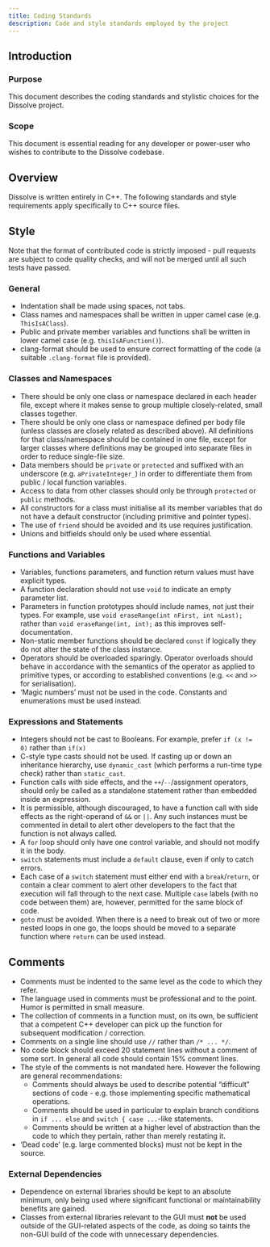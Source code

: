 ```yaml
---
title: Coding Standards
description: Code and style standards employed by the project
---
```


## Introduction

### Purpose
This document describes the coding standards and stylistic choices for the Dissolve project.

### Scope
This document is essential reading for any developer or power-user who wishes to contribute to the Dissolve codebase.

## Overview

Dissolve is written entirely in C++. The following standards and style requirements apply specifically to C++ source files.

## Style

Note that the format of contributed code is strictly imposed - pull requests are subject to code quality checks, and will not be merged until all such tests have passed.

### General
- Indentation shall be made using spaces, not tabs.
- Class names and namespaces shall be written in upper camel case (e.g. `ThisIsAClass`).
- Public and private member variables and functions shall be written in lower camel case (e.g. `thisIsAFunction()`).
- clang-format should be used to ensure correct formatting of the code (a suitable `.clang-format` file is provided).

### Classes and Namespaces
- There should be only one class or namespace declared in each header file, except where it makes sense to group multiple closely-related, small classes together.
- There should be only one class or namespace defined per body file (unless classes are closely related as described above). All definitions for that class/namespace should be contained in one file, except for larger classes where definitions may be grouped into separate files in order to reduce single-file size.
- Data members should be `private` or `protected` and suffixed with an underscore (e.g. `aPrivateInteger_`) in order to differentiate them from public / local function variables.
- Access to data from other classes should only be through `protected` or `public` methods.
- All constructors for a class must initialise all its member variables that do not have a default constructor (including primitive and pointer types).
- The use of `friend` should be avoided and its use requires justification.
- Unions and bitfields should only be used where essential.

### Functions and Variables
- Variables, functions parameters, and function return values must have explicit types.
- A function declaration should not use `void` to indicate an empty parameter list.
- Parameters in function prototypes should include names, not just their types. For example, use `void eraseRange(int nFirst, int nLast);` rather than `void eraseRange(int, int);` as this improves self-documentation.
- Non-static member functions should be declared `const` if logically they do not alter the state of the class instance.
- Operators should be overloaded sparingly. Operator overloads should behave in accordance with the semantics of the operator as applied to primitive types, or according to established conventions (e.g. `<<` and `>>` for serialisation).
- ‘Magic numbers’ must not be used in the code. Constants and enumerations must be used instead.

### Expressions and Statements
- Integers should not be cast to Booleans. For example, prefer `if (x != 0)` rather than `if(x)`
- C-style type casts should not be used. If casting up or down an inheritance hierarchy, use `dynamic_cast` (which performs a run-time type check) rather than `static_cast`.
- Function calls with side effects, and the `++`/`--`/assignment operators, should only be called as a standalone statement rather than embedded inside an expression.
- It is permissible, although discouraged, to have a function call with side effects as the right-operand of `&&` or `||`. Any such instances must be commented in detail to alert other developers to the fact that the function is not always called.
- A `for` loop should only have one control variable, and should not modify it in the body.
- `switch` statements must include a `default` clause, even if only to catch errors.
- Each case of a `switch` statement must either end with a `break`/`return`, or contain a clear comment to alert other developers to the fact that execution will fall through to the next case. Multiple `case` labels (with no code between them) are, however, permitted for the same block of code.
- `goto` must be avoided. When there is a need to break out of two or more nested loops in one go, the loops should be moved to a separate function where `return` can be used instead.

## Comments
- Comments must be indented to the same level as the code to which they refer.
- The language used in comments must be professional and to the point. Humor is permitted in small measure.
- The collection of comments in a function must, on its own, be sufficient that a competent C++ developer can pick up the function for subsequent modification / correction.
- Comments on a single line should use `//` rather than `/* ... */`.
- No code block should exceed 20 statement lines without a comment of some sort. In general all code should contain 15% comment lines.
- The style of the comments is not mandated here. However the following are general recommendations:
	- Comments should always be used to describe potential “difficult” sections of code - e.g. those implementing specific mathematical operations.
	- Comments should be used in particular to explain branch conditions in `if ... else` and `switch { case ...`-like statements.
	- Comments should be written at a higher level of abstraction than the code to which they pertain, rather than merely restating it.
- ‘Dead code’ (e.g. large commented blocks) must not be kept in the source.

### External Dependencies
- Dependence on external libraries should be kept to an absolute minimum, only being used where significant functional or maintainability benefits are gained.
- Classes from external libraries relevant to the GUI must **not** be used outside of the GUI-related aspects of the code, as doing so taints the non-GUI build of the code with unnecessary dependencies.
